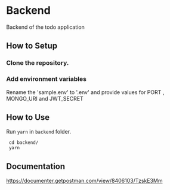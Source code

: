 # Backend
Backend of the todo application


## How to Setup


### Clone the repository.

### Add environment variables
 Rename the 'sample.env' to '.env' and provide values for PORT , MONGO_URI and JWT_SECRET



## How to Use

Run `yarn` in `backend` folder.

```
 cd backend/
 yarn
```


## Documentation 
https://documenter.getpostman.com/view/8406103/TzskE3Mm
